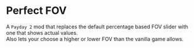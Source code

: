 # Perfect FOV

A `Payday 2` mod that replaces the default percentage based FOV slider with one that shows actual values.  
Also lets your choose a higher or lower FOV than the vanilla game allows.